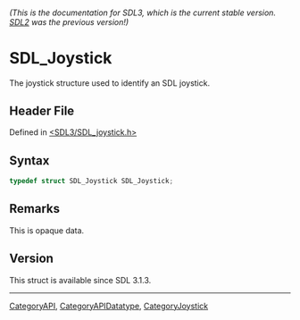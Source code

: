 ###### (This is the documentation for SDL3, which is the current stable version. [SDL2](https://wiki.libsdl.org/SDL2/) was the previous version!)
# SDL_Joystick

The joystick structure used to identify an SDL joystick.

## Header File

Defined in [<SDL3/SDL_joystick.h>](https://github.com/libsdl-org/SDL/blob/main/include/SDL3/SDL_joystick.h)

## Syntax

```c
typedef struct SDL_Joystick SDL_Joystick;
```

## Remarks

This is opaque data.

## Version

This struct is available since SDL 3.1.3.

----
[CategoryAPI](CategoryAPI), [CategoryAPIDatatype](CategoryAPIDatatype), [CategoryJoystick](CategoryJoystick)

